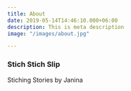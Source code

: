 ```yaml
---
title: About
date: 2019-05-14T14:46:10.000+06:00
description: This is meta description
image: "/images/about.jpg"

---
```

### Stich Stich Slip

Stiching Stories by Janina
